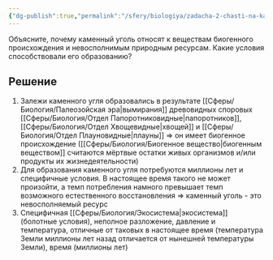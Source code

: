 ```yaml
---
{"dg-publish":true,"permalink":"/sfery/biologiya/zadacha-2-chasti-na-kamennyj-ugol/","tags":["Экология"]}
---
```


Объясните, почему каменный уголь относят к веществам биогенного происхождения и невосполнимым природным ресурсам. Какие условия способствовали его образованию?
## Решение
1. Залежи каменного угля образовались в результате [[Сферы/Биология/Палеозойская эра\|вымирания]] древовидных споровых [[Сферы/Биология/Отдел Папоротниковидные\|папоротников]], [[Сферы/Биология/Отдел Хвощевидные\|хвощей]] и [[Сферы/Биология/Отдел Плауновидные\|плауны]] => он имеет биогенное происхождение ([[Сферы/Биология/Биогенное вещество\|биогенным веществом]] считаются мёртвые остатки живых организмов и/или продукты их жизнедеятельности)
2. Для образования каменного угля потребуются миллионы лет и специфичные условия. В настоящее время такого не может произойти, а темп потребления намного превышает темп возможного естественного восстановления => каменный уголь - это невосполняемый ресурс
3. Специфичная [[Сферы/Биология/Экосистема\|экосистема]] (болотные условия), неполное разложение, давление и температура, отличные от таковых в настоящее время (температура Земли миллионы лет назад отличается от нынешней температуры Земли), время (миллионы лет)